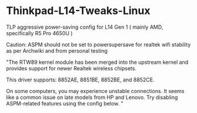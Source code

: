 # Thinkpad-L14-Tweaks-Linux

TLP aggressive power-saving config for L14 Gen 1 ( mainly AMD, specifically R5 Pro 4650U )

Caution: ASPM should not be set to powersupersave for realtek wifi stability as per Archwiki and from personal testing

"The RTW89 kernel module has been merged into the upstream kernel and provides support for newer Realtek wireless chipsets.

This driver supports: 8852AE, 8851BE, 8852BE, and 8852CE.

On some computers, you may experience unstable connections. It seems like a common issue on late models from HP and Lenovo. Try disabling ASPM-related features using the config below. "

